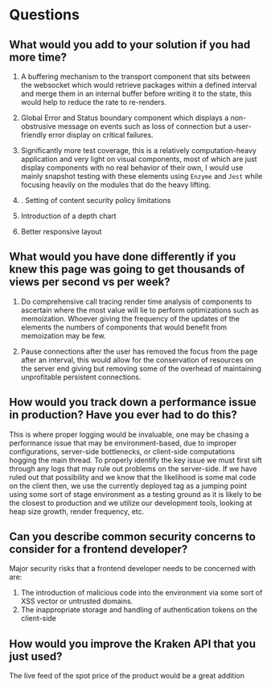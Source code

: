 # Questions

## What would you add to your solution if you had more time?

1. A buffering mechanism to the transport component that sits between the websocket which would retrieve packages within a defined interval and merge them in an internal buffer before writing it to the state, this would help to reduce the rate to re-renders.

2. Global Error and Status boundary component which displays a non-obstrusive message on events such as loss of connection but a user-friendly error display on critical failures.

3. Significantly more test coverage, this is a relatively computation-heavy application and very light on visual components, most of which are just display components with no real behavior of their own, I would use mainly snapshot testing with these elements using `Enzyme` and `Jest` while focusing heavily on the modules that do the heavy lifting.
4. . Setting of content security policy limitations
5. Introduction of a depth chart
6. Better responsive layout

## What would you have done differently if you knew this page was going to get thousands of views per second vs per week?

1. Do comprehensive call tracing render time analysis of components to ascertain where the most value will lie to perform optimizations such as memoization. Whoever giving the frequency of the updates of the elements the numbers of components that would benefit from memoization may be few.

2. Pause connections after the user has removed the focus from the page after an interval, this would allow for the conservation of resources on the server end giving but removing some of the overhead of maintaining unprofitable persistent connections.

## How would you track down a performance issue in production? Have you ever had to do this?

This is where proper logging would be invaluable, one may be chasing a performance issue that may be environment-based, due to improper configurations, server-side bottlenecks, or client-side computations hogging the main thread. To properly identify the key issue we must first sift through any logs that may rule out problems on the server-side. If we have ruled out that possibility and we know that the likelihood is some mal code on the client then, we use the currently deployed tag as a jumping point using some sort of stage environment as a testing ground as it is likely to be the closest to production and we utilize our development tools, looking at heap size growth, render frequency, etc.

## Can you describe common security concerns to consider for a frontend developer?

Major security risks that a frontend developer needs to be concerned with are:

1. The introduction of malicious code into the environment via some sort of XSS vector or untrusted domains.
2. The inappropriate storage and handling of authentication tokens on the client-side

## How would you improve the Kraken API that you just used?

The live feed of the spot price of the product would be a great addition
